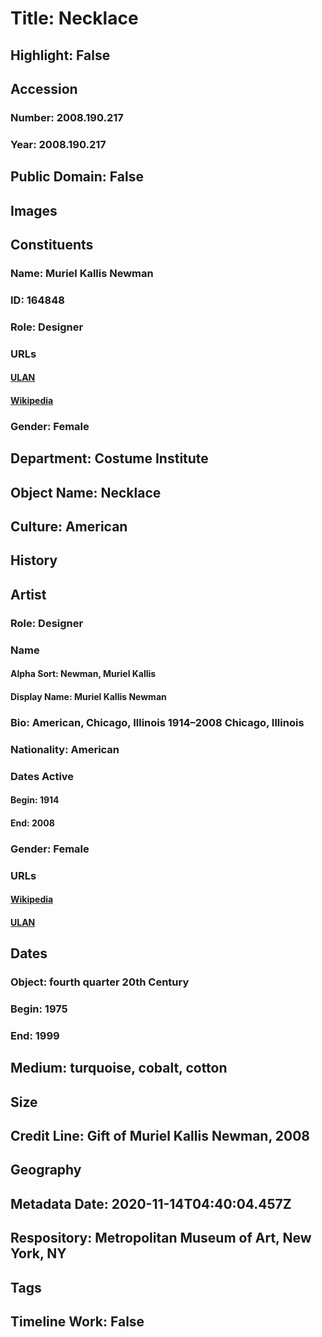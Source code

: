 # Title: Necklace
## Highlight: False
## Accession
### Number: 2008.190.217
### Year: 2008.190.217
## Public Domain: False
## Images
## Constituents
### Name: Muriel Kallis Newman
### ID: 164848
### Role: Designer
### URLs
#### [ULAN](http://vocab.getty.edu/page/ulan/500080219)
#### [Wikipedia](https://www.wikidata.org/wiki/Q6938638)
### Gender: Female
## Department: Costume Institute
## Object Name: Necklace
## Culture: American
## History
## Artist
### Role: Designer
### Name
#### Alpha Sort: Newman, Muriel Kallis
#### Display Name: Muriel Kallis Newman
### Bio: American, Chicago, Illinois 1914–2008 Chicago, Illinois
### Nationality: American
### Dates Active
#### Begin: 1914
#### End: 2008
### Gender: Female
### URLs
#### [Wikipedia](https://www.wikidata.org/wiki/Q6938638)
#### [ULAN](http://vocab.getty.edu/page/ulan/500080219)
## Dates
### Object: fourth quarter 20th Century
### Begin: 1975
### End: 1999
## Medium: turquoise, cobalt, cotton
## Size
## Credit Line: Gift of Muriel Kallis Newman, 2008
## Geography
## Metadata Date: 2020-11-14T04:40:04.457Z
## Respository: Metropolitan Museum of Art, New York, NY
## Tags
## Timeline Work: False